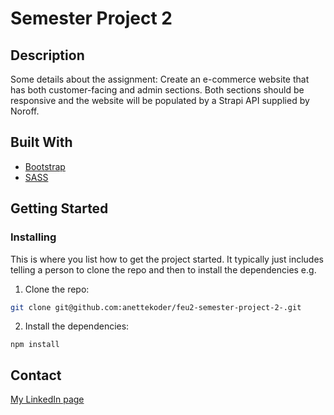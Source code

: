 
# Semester Project 2

## Description

Some details about the assignment:
Create an e-commerce website that has both customer-facing and admin sections. Both sections should be responsive and the website will be populated by a Strapi API supplied by Noroff.

## Built With

- [Bootstrap](https://getbootstrap.com)
- [SASS](https://sass-lang.com/)

## Getting Started

### Installing

This is where you list how to get the project started. It typically just includes telling a person to clone the repo and then to install the dependencies e.g.

1. Clone the repo:

```bash
git clone git@github.com:anettekoder/feu2-semester-project-2-.git
```

2. Install the dependencies:

```
npm install
```

## Contact

[My LinkedIn page](https://www.linkedin.com/in/anette-pedersen1/)


